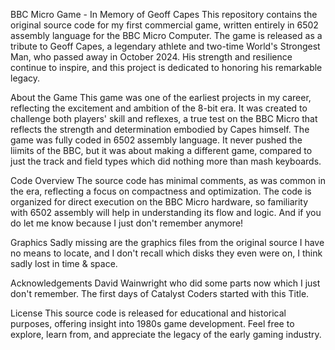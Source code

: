 BBC Micro Game - In Memory of Geoff Capes
This repository contains the original source code for my first commercial game, written entirely in 6502 assembly language for the BBC Micro Computer. The game is released as a tribute to Geoff Capes, a legendary athlete and two-time World's Strongest Man, who passed away in October 2024. His strength and resilience continue to inspire, and this project is dedicated to honoring his remarkable legacy.

About the Game
This game was one of the earliest projects in my career, reflecting the excitement and ambition of the 8-bit era. It was created to challenge both players' skill and reflexes, a true test on the BBC Micro that reflects the strength and determination embodied by Capes himself. The game was fully coded in 6502 assembly language.
It never pushed the liimits of the BBC, but it was about making a different game, compared to just the track and field types which did nothing more than mash keyboards.

Code Overview
The source code has minimal comments, as was common in the era, reflecting a focus on compactness and optimization. The code is organized for direct execution on the BBC Micro hardware, so familiarity with 6502 assembly will help in understanding its flow and logic. And if you do let me know because I just don't remember anymore!

Graphics
Sadly  missing are the graphics files from the original source I have no means to locate, and I don't recall which disks they even were on, I think sadly lost in time & space.

Acknowledgements
David Wainwright who did some parts now which I just don't remember. The first days of Catalyst Coders started with this Title.

License
This source code is released for educational and historical purposes, offering insight into 1980s game development. Feel free to explore, learn from, and appreciate the legacy of the early gaming industry.
